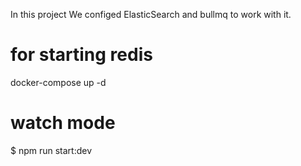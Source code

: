 
In this project We configed ElasticSearch and bullmq to work with it.

# for starting redis
docker-compose up -d



# watch mode
$ npm run start:dev

